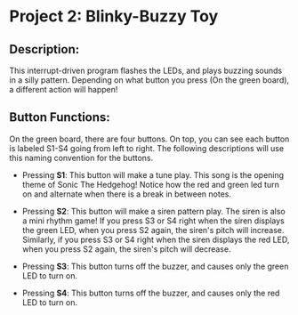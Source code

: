 Project 2: Blinky-Buzzy Toy
===========================

## Description:
This interrupt-driven program flashes the LEDs, and plays buzzing sounds in a
silly pattern. Depending on what button you press (On the green board), a
different action will happen!

## Button Functions:
On the green board, there are four buttons. On top, you can see each button is
labeled S1-S4 going from left to right. The following descriptions will use
this naming convention for the buttons.

- Pressing **S1**: This button will make a tune play. This song is the opening
    theme of Sonic The Hedgehog! Notice how the red and green led turn on and
    alternate when there is a break in between notes.

- Pressing **S2**: This button will make a siren pattern play. The siren is
  also a mini rhythm game! If you press S3 or S4 right when the siren displays the
  green LED, when you press S2 again, the siren's pitch will
  increase. Similarly, if you press S3 or S4 right when the siren displays the
  red LED, when you press S2 again, the siren's pitch will decrease. 

- Pressing **S3**: This button turns off the buzzer, and causes only the green
  LED to turn on.

- Pressing **S4**: This button turns off the buzzer, and causes only the red
  LED to turn on.
